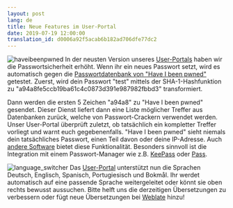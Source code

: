 ```yaml
---
layout: post
lang: de
title: Neue Features im User-Portal
date: 2019-07-19 12:00:00
translation_id: d0006a92f5acab6b182ad706dfe77dc2
---
```

![haveibeenpwned](/assets/img/haveibeenpwned.png)
In der neusten Version unseres [User-Portals](https://users.systemli.org) haben wir die Passwort&shy;sicherheit erhöht.
Wenn ihr ein neues Passwort setzt, wird es automatisch gegen die [Passwortdatenbank von "Have I been pwned"](https://haveibeenpwned.com/Passwords) getestet.
Zuerst, wird dein Passwort "test" mittels der SHA-1-Hashfunktion zu "a94a8<wbr>fe5cc<wbr>b19ba<wbr>61c4c<wbr>0873d<wbr>391e9<wbr>87982<wbr>fbbd3" transformiert.
<!--more-->
Dann werden die ersten 5 Zeichen "a94a8" zu "Have I been pwned" gesendet.
Dieser Dienst liefert dann eine Liste möglicher Treffer aus Datenbanken zurück, welche von Passwort-Crackern verwendet werden.
Unser User-Portal überprüft zuletzt, ob tatsächlich ein kompletter Treffer vorliegt und warnt euch gegebenenfalls.
"Have I been pwned" sieht niemals dein tatsächliches Passwort, einen Teil davon oder deine IP-Adresse.
Auch [andere Software](https://haveibeenpwned.com/API/Consumers) bietet diese Funktionalität.
Besonders sinnvoll ist die Integration mit einem Passwort-Manager wie z.B. [KeePass](https://github.com/andrew-schofield/keepass2-haveibeenpwned) oder [Pass](https://gitlab.com/darnir/pass-audit).

![language_switcher](/assets/img/language_switcher.png)
Das [User-Portal](https://users.systemli.org) unterstützt nun die Sprachen Deutsch, Englisch, Spanisch, Portugiesisch und Bokmål.
Ihr werdet automatisch auf eine passende Sprache weitergeleitet oder könnt sie oben rechts bewusst aussuchen.
Bitte helft uns die derzeitigen Übersetzungen zu verbessern oder fügt neue Übersetzungen bei [Weblate](https://hosted.weblate.org/engage/userli/) hinzu!
